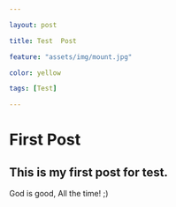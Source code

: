 ```yaml
---

layout: post 

title: Test  Post

feature: "assets/img/mount.jpg"

color: yellow

tags: [Test]

---
```


# First Post 

## This is my first post for test.

God is good, All the time! ;)
